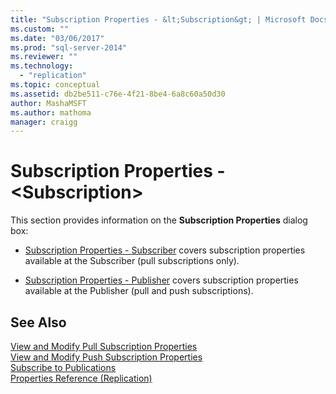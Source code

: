 ```yaml
---
title: "Subscription Properties - &lt;Subscription&gt; | Microsoft Docs"
ms.custom: ""
ms.date: "03/06/2017"
ms.prod: "sql-server-2014"
ms.reviewer: ""
ms.technology: 
  - "replication"
ms.topic: conceptual
ms.assetid: db2be511-c76e-4f21-8be4-6a8c60a50d30
author: MashaMSFT
ms.author: mathoma
manager: craigg
---
```

# Subscription Properties - &lt;Subscription&gt;
  This section provides information on the **Subscription Properties** dialog box:  
  
-   [Subscription Properties - Subscriber](subscription-properties-subscriber.md) covers subscription properties available at the Subscriber (pull subscriptions only).  
  
-   [Subscription Properties - Publisher](subscription-properties-publisher.md) covers subscription properties available at the Publisher (pull and push subscriptions).  
  
## See Also  
 [View and Modify Pull Subscription Properties](view-and-modify-pull-subscription-properties.md)   
 [View and Modify Push Subscription Properties](view-and-modify-push-subscription-properties.md)   
 [Subscribe to Publications](subscribe-to-publications.md)   
 [Properties Reference &#40;Replication&#41;](properties-reference-replication.md)  
  
  
